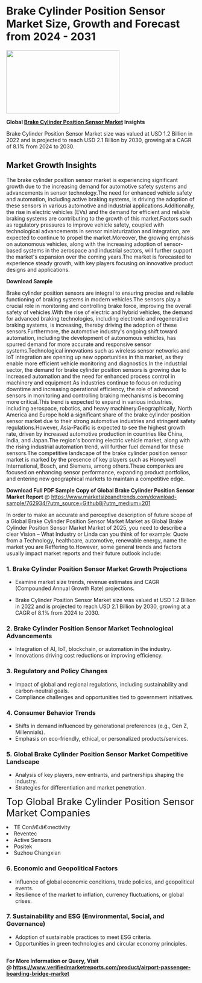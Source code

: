 <H1>Brake Cylinder Position Sensor Market Size, Growth and Forecast from 2024 - 2031</H1><img class="aligncenter size-medium wp-image-584254" src="https://thirdeyenews.in/wp-content/uploads/2024/09/Global-Market-Research-300x168.jpeg" alt="" width="300" height="168" /><p><strong>Global&nbsp;<a href="https://www.marketsizeandtrends.com/download-sample/762934/?utm_source=Github8j?utm_medium=201">Brake Cylinder Position Sensor Market</a> Insights</strong></p><p>Brake Cylinder Position Sensor Market size was valued at USD 1.2 Billion in 2022 and is projected to reach USD 2.1 Billion by 2030, growing at a CAGR of 8.1% from 2024 to 2030.</p><p><h2>Market Growth Insights</h2> <p>The brake cylinder position sensor market is experiencing significant growth due to the increasing demand for automotive safety systems and advancements in sensor technology.The need for enhanced vehicle safety and automation, including active braking systems, is driving the adoption of these sensors in various automotive and industrial applications.Additionally, the rise in electric vehicles (EVs) and the demand for efficient and reliable braking systems are contributing to the growth of this market.Factors such as regulatory pressures to improve vehicle safety, coupled with technological advancements in sensor miniaturization and integration, are expected to continue to propel the market.Moreover, the growing emphasis on autonomous vehicles, along with the increasing adoption of sensor-based systems in the aerospace and industrial sectors, will further support the market's expansion over the coming years.The market is forecasted to experience steady growth, with key players focusing on innovative product designs and applications.</p> <p><strong>Download Sample</strong></p> <p>Brake cylinder position sensors are integral to ensuring precise and reliable functioning of braking systems in modern vehicles.The sensors play a crucial role in monitoring and controlling brake force, improving the overall safety of vehicles.With the rise of electric and hybrid vehicles, the demand for advanced braking technologies, including electronic and regenerative braking systems, is increasing, thereby driving the adoption of these sensors.Furthermore, the automotive industry's ongoing shift toward automation, including the development of autonomous vehicles, has spurred demand for more accurate and responsive sensor systems.Technological innovations such as wireless sensor networks and IoT integration are opening up new opportunities in this market, as they enable more efficient vehicle monitoring and diagnostics.In the industrial sector, the demand for brake cylinder position sensors is growing due to increased automation and the need for enhanced process control in machinery and equipment.As industries continue to focus on reducing downtime and increasing operational efficiency, the role of advanced sensors in monitoring and controlling braking mechanisms is becoming more critical.This trend is expected to expand in various industries, including aerospace, robotics, and heavy machinery.Geographically, North America and Europe hold a significant share of the brake cylinder position sensor market due to their strong automotive industries and stringent safety regulations.However, Asia-Pacific is expected to see the highest growth rate, driven by increased automotive production in countries like China, India, and Japan.The region's booming electric vehicle market, along with the rising industrial automation trend, will further fuel demand for these sensors.The competitive landscape of the brake cylinder position sensor market is marked by the presence of key players such as Honeywell International, Bosch, and Siemens, among others.These companies are focused on enhancing sensor performance, expanding product portfolios, and entering new geographical markets to maintain a competitive edge.</p> <p><span class=""><strong>Download Full PDF Sample Copy of Global Brake Cylinder Position Sensor Market Report</strong> @ <a href="https://www.marketsizeandtrends.com/download-sample/762934/?utm_source=Github8j?utm_medium=201" target="_blank">https://www.marketsizeandtrends.com/download-sample/762934/?utm_source=Github8j?utm_medium=201</a></span></p><p>In order to make an accurate and perceptive description of future scope of a Global&nbsp;Brake Cylinder Position Sensor Market Market as Global&nbsp;Brake Cylinder Position Sensor Market Market of 2025, you need to describe a clear Vision &ndash; What Industry or Linda can you think of for example: Quote from a Technology, healthcare, automotive, renewable energy, name the market you are Reffering to.However, some general trends and factors usually impact market reports and their future outlook include:</p><h3>1.&nbsp;<strong>Brake Cylinder Position Sensor Market Growth Projections</strong></h3><ul><li>Examine market size trends, revenue estimates and CAGR (Compounded Annual Growth Rate) projections.</li><li><p>Brake Cylinder Position Sensor Market size was valued at USD 1.2 Billion in 2022 and is projected to reach USD 2.1 Billion by 2030, growing at a CAGR of 8.1% from 2024 to 2030.</p></li></ul><h3>2.&nbsp;<strong>Brake Cylinder Position Sensor Market Technological Advancements</strong></h3><ul><li>Integration of AI, IoT, blockchain, or automation in the industry.</li><li>Innovations driving cost reductions or improving efficiency.</li></ul><h3>3.&nbsp;<strong>Regulatory and Policy Changes</strong></h3><ul><li>Impact of global and regional regulations, including sustainability and carbon-neutral goals.</li><li>Compliance challenges and opportunities tied to government initiatives.</li></ul><h3>4.&nbsp;<strong>Consumer Behavior Trends</strong></h3><ul><li>Shifts in demand influenced by generational preferences (e.g., Gen Z, Millennials).</li><li>Emphasis on eco-friendly, ethical, or personalized products/services.</li></ul><h3>5.&nbsp;<strong>Global Brake Cylinder Position Sensor Market Competitive Landscape</strong></h3><ul><li>Analysis of key players, new entrants, and partnerships shaping the industry.</li><li>Strategies for differentiation and market penetration.</li></ul><p data-pm-slice="1 1 []"><span style="color: inherit; font-family: inherit; font-size: 25px;">Top Global Brake Cylinder Position Sensor Market Companies</span></p><div class="" data-test-id=""><p><li>TE Conâ€‹â€‹nectivity</li><li> Reventec</li><li> Active Sensors</li><li> Positek</li><li> Suzhou Changxian</li></p></div><h3>6.&nbsp;<strong>Economic and Geopolitical Factors</strong></h3><ul><li>Influence of global economic conditions, trade policies, and geopolitical events.</li><li>Resilience of the market to inflation, currency fluctuations, or global crises.</li></ul><h3>7.&nbsp;<strong>Sustainability and ESG (Environmental, Social, and Governance)</strong></h3><ul><li>Adoption of sustainable practices to meet ESG criteria.</li><li>Opportunities in green technologies and circular economy principles.</li></ul><h2><strong style="font-size: 14px;">For More Information or Query, Visit @&nbsp;</strong><a style="background-color: #ffffff; font-size: 14px;" href="https://www.marketsizeandtrends.com/report/brake-cylinder-position-sensor-market/" target="_blank">https://www.verifiedmarketreports.com/product/airport-passenger-boarding-bridge-market</a></h2>